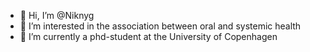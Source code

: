 - 👋 Hi, I’m @Niknyg
- 👀 I’m interested in the association between oral and systemic health
- 🌱 I’m currently a phd-student at the University of Copenhagen

<!---
Niknyg/Niknyg is a ✨ special ✨ repository because its `README.md` (this file) appears on your GitHub profile.
You can click the Preview link to take a look at your changes.
--->
